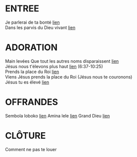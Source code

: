 # ENTREE
Je parlerai de ta bonté [lien](https://www.youtube.com/watch?v=GMIw-OdOBtY)    
Dans les parvis du Dieu vivant [lien](https://www.youtube.com/watch?v=GVcn_D5dsLI)  

# ADORATION
Main levées Que tout les autres noms disparaissent [lien](https://www.youtube.com/watch?v=Qk0VtrJjicM)  
Jésus nous t'élevons plus haut [lien](https://www.youtube.com/watch?v=dPSYTOJh9Dc) (6:37-10:25)  
Prends la place du Roi [lien](https://www.youtube.com/watch?v=xeNhy4B_-N4)  
Viens Jésus prends la place du Roi (Jésus nous te couronons)  
Jésus tu es élevé [lien](https://www.youtube.com/watch?v=JlbKnzVwmY4)  

# OFFRANDES
Sembola loboko [lien](https://www.youtube.com/watch?v=ajtdklDdOpo)
Amina lele [lien](https://www.youtube.com/watch?v=k289Tnf782I)
Grand Dieu [lien](https://www.youtube.com/watch?v=4_y5MAGe7Fo)  

# CLÔTURE
Comment ne pas te louer 
